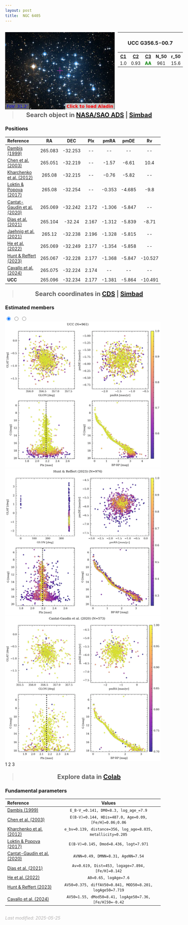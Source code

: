 ```yaml
---
layout: post
title:  NGC 6405
---
```

<div style="display: flex; justify-content: space-between; width:720px;height:250px">
<div style="text-align: center;">

<!-- Static image + data attributes for FOV and target -->
<img id="aladin_img"
     data-umami-event="aladin_load"
     src="https://raw.githubusercontent.com/ucc23/Q4N/main/plots/ngc6405_aladin.webp"
     alt="Click to load Aladin Lite" 
     style="width:355px;height:250px; cursor: pointer;"
     data-fov="0.52" 
     data-target="265.096 -32.234"/>
<!-- Div to contain Aladin Lite viewer -->
<div id="aladin-lite-div" style="width:355px;height:250px;display:none;"></div>
<!-- Aladin Lite script (will be loaded after the image is clicked) -->
<script src="{{ site.baseurl }}/scripts/aladin_load.js"></script>

</div>
<!-- Left block -->

<table style="text-align: center; width:355px;height:250px;">
  <!-- Row 1 (title) -->
  <tr>
    <td colspan="5"><h3>UCC G356.5-00.7</h3></td>
  </tr>
  <!-- Row 2 -->
  <tr>
    <th><a href="https://ucc.ar/faq#what-are-the-c1-c2-and-c3-parameters" title="Photometric class">C1</a></th>
    <th><a href="https://ucc.ar/faq#what-are-the-c1-c2-and-c3-parameters" title="Density class">C2</a></th>
    <th><a href="https://ucc.ar/faq#what-are-the-c1-c2-and-c3-parameters" title="Combined class">C3</a></th>
    <th><div title="Stars with membership probability >50%">N_50</div></th>
    <th><div title="Radius that contains half the members [arcmin]">r_50</div></th>
  </tr>
  <!-- Row 3 -->
  <tr>
    <td>1.0</td>
    <td>0.93</td>
    <td><span style="color: green; font-weight: bold;">A</span><span style="color: green; font-weight: bold;">A</span></td>
    <td>961</td>
    <td>15.6</td>
  </tr>
</table>
</div>

> <p style="text-align:center; font-weight: bold; font-size:20px">Search object in <a data-umami-event="nasa_search" href="https://ui.adsabs.harvard.edu/search/q=%20collection%3Aastronomy%20body%3A%22NGC%206405%22&sort=date%20desc%2C%20bibcode%20desc&p_=0" target="_blank">NASA/SAO ADS</a> | <a data-umami-event="simbad_search" href="https://simbad.cds.unistra.fr/simbad/sim-id-refs?Ident=ngc6405" target="_blank">Simbad</a></p>


### Positions

| Reference    | RA    | DEC   | Plx  | pmRA  | pmDE   |  Rv  |
| :---         | :---: | :---: | :---: | :---: | :---: | :---: |
|[Dambis (1999)](https://ui.adsabs.harvard.edu/abs/1999AstL...25....7D) | 265.083 | -32.253 | -- | -- | -- | -- |
|[Chen et al. (2003)](https://ui.adsabs.harvard.edu/abs/2003AJ....125.1397C) | 265.051 | -32.219 | -- | -1.57 | -6.61 | 10.4 |
|[Kharchenko et al. (2012)](https://ui.adsabs.harvard.edu/abs/2012A%26A...543A.156K) | 265.08 | -32.215 | -- | -0.76 | -5.82 | -- |
|[Loktin & Popova (2017)](https://ui.adsabs.harvard.edu/abs/2017AstBu..72..257L) | 265.08 | -32.254 | -- | -0.353 | -4.685 | -9.8 |
|[Cantat-Gaudin et al. (2020)](https://ui.adsabs.harvard.edu/abs/2020A%26A...640A...1C) | 265.069 | -32.242 | 2.172 | -1.306 | -5.847 | -- |
|[Dias et al. (2021)](https://ui.adsabs.harvard.edu/abs/2021MNRAS.504..356D) | 265.104 | -32.24 | 2.167 | -1.312 | -5.839 | -8.71 |
|[Jaehnig et al. (2021)](https://ui.adsabs.harvard.edu/abs/2021ApJ...923..129J) | 265.12 | -32.238 | 2.196 | -1.328 | -5.815 | -- |
|[He et al. (2022)](https://ui.adsabs.harvard.edu/abs/2022ApJS..262....7H) | 265.069 | -32.249 | 2.177 | -1.354 | -5.858 | -- |
|[Hunt & Reffert (2023)](https://ui.adsabs.harvard.edu/abs/2023A%26A...673A.114H) | 265.067 | -32.228 | 2.177 | -1.368 | -5.847 | -10.527 |
|[Cavallo et al. (2024)](https://ui.adsabs.harvard.edu/abs/2024AJ....167...12C) | 265.075 | -32.224 | 2.174 | -- | -- | -- |
| **UCC** |265.096 | -32.234 | 2.177 | -1.381 | -5.864 | -10.491 |

> <p style="text-align:center; font-weight: bold; font-size:20px">Search coordinates in <a data-umami-event="cds_coord_search" href="https://cdsportal.u-strasbg.fr/?target=265.096,-32.234" target="_blank">CDS</a> | <a data-umami-event="simbad_coord_search" href="https://simbad.cds.unistra.fr/mobile/object_list.html?coord=265.096%20-32.234&output=json&radius=5&userEntry=ngc6405" target="_blank">Simbad</a></p>

### Estimated members

<div class="carousel">
<input type="radio" name="radio-btn" id="slide1" checked>
<input type="radio" name="radio-btn" id="slide2">
<input type="radio" name="radio-btn" id="slide3">
<div class="slides">
<div class="slide">
<a href="https://raw.githubusercontent.com/ucc23/Q4N/main/plots/ngc6405.webp" target="_blank">
<img src="https://raw.githubusercontent.com/ucc23/Q4N/main/plots/ngc6405.webp" alt="NGC 6405 UCC">
</a>
</div>
<div class="slide">
<a href="https://raw.githubusercontent.com/ucc23/Q4N/main/plots/ngc6405_HUNT23.webp" target="_blank">
<img src="https://raw.githubusercontent.com/ucc23/Q4N/main/plots/ngc6405_HUNT23.webp" alt="NGC 6405 HUNT23">
</a>
</div>
<div class="slide">
<a href="https://raw.githubusercontent.com/ucc23/Q4N/main/plots/ngc6405_CANTAT20.webp" target="_blank">
<img src="https://raw.githubusercontent.com/ucc23/Q4N/main/plots/ngc6405_CANTAT20.webp" alt="NGC 6405 CANTAT20">
</a>
</div>
</div>
<div class="indicators">
<label for="slide1">1</label>
<label for="slide2">2</label>
<label for="slide3">3</label>
</div>
</div>


> <p style="text-align:center; font-weight: bold; font-size:20px">Explore data in <a data-umami-event="colab" href="https://colab.research.google.com/github/ucc23/ucc/blob/main/assets/notebook.ipynb" target="_blank">Colab</a></p>


### Fundamental parameters

| Reference |  Values |
| :---         |     :---:      |
| [Dambis (1999)](https://ui.adsabs.harvard.edu/abs/1999AstL...25....7D) | `E_B-V_=0.141, DM0=8.3, log_age_=7.9` |
| [Chen et al. (2003)](https://ui.adsabs.harvard.edu/abs/2003AJ....125.1397C) | `E(B-V)=0.144, HDis=487.0, Age=0.09, [Fe/H]=0.06;0.06` |
| [Kharchenko et al. (2012)](https://ui.adsabs.harvard.edu/abs/2012A%26A...543A.156K) | `e_bv=0.139, distance=356, log_age=8.035, metallicity=0.205` |
| [Loktin & Popova (2017)](https://ui.adsabs.harvard.edu/abs/2017AstBu..72..257L) | `E(B-V)=0.145, Dmod=8.436, logt=7.971` |
| [Cantat-Gaudin et al. (2020)](https://ui.adsabs.harvard.edu/abs/2020A%26A...640A...1C) | `AVNN=0.49, DMNN=8.31, AgeNN=7.54` |
| [Dias et al. (2021)](https://ui.adsabs.harvard.edu/abs/2021MNRAS.504..356D) | `Av=0.619, Dist=453, logage=7.894, [Fe/H]=0.142` |
| [He et al. (2022)](https://ui.adsabs.harvard.edu/abs/2022ApJS..262....7H) | `A0=0.65, logAge=7.6` |
| [Hunt & Reffert (2023)](https://ui.adsabs.harvard.edu/abs/2023A%26A...673A.114H) | `AV50=0.375, diffAV50=0.841, MOD50=8.201, logAge50=7.719` |
| [Cavallo et al. (2024)](https://ui.adsabs.harvard.edu/abs/2024AJ....167...12C) | `AV50=1.55, dMod50=8.41, logAge50=7.36, [Fe/H]50=-0.42` |

<br>
<font color="b3b1b1"><i>Last modified: 2025-05-25</i></font>
